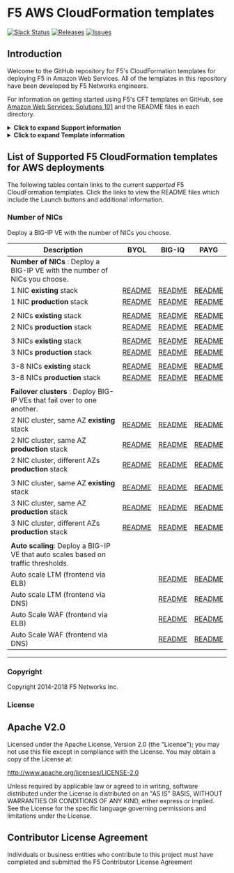 # F5 AWS CloudFormation templates
[![Slack Status](https://f5cloudsolutions.herokuapp.com/badge.svg)](https://f5cloudsolutions.herokuapp.com)
[![Releases](https://img.shields.io/github/release/f5networks/f5-aws-cloudformation.svg)](https://github.com/f5networks/f5-aws-cloudformation/releases)
[![Issues](https://img.shields.io/github/issues/f5networks/f5-aws-cloudformation.svg)](https://github.com/f5networks/f5-aws-cloudformation/issues)

## Introduction

Welcome to the GitHub repository for F5's CloudFormation templates for deploying F5 in Amazon Web Services.  All of the templates in this repository have been developed by F5 Networks engineers.

For information on getting started using F5's CFT templates on GitHub, see [Amazon Web Services: Solutions 101](http://clouddocs.f5.com/cloud/public/v1/aws/AWS_solutions101.html) and the README files in each directory.  


<details><summary><strong>Click to expand Support information</strong></summary>
<p>
Across all branches in this repository, there are two directories: *supported* and *experimental*.

  - **supported**<br>
  The *supported* directory contains CloudFormation templates that have been created and fully tested by F5 Networks. These templates are fully supported by F5, meaning you can get assistance if necessary from F5 Technical Support via your typical methods.

  - **experimental**<br>
  The *experimental* directory also contains CloudFormation templates that have been created by F5 Networks. However, these templates have not completed full testing and are subject to change. F5 Networks does not offer technical support for templates in the experimental directory, so use these templates with caution.

  </p></details>

<details><summary><strong>Click to expand Template information</strong></summary>
<p>
  
## Template information
Descriptions for each template are contained at the top of each template in the *Description* key.
For additional information, including how the templates are generated, and assistance in deploying a template, see the README file on the individual template pages.

### Matrix for tagged releases
F5 has created a matrix that contains all of the tagged releases of the F5 Cloud Formation Templates (CFTs) for Amazon AWS, and the corresponding BIG-IP versions, license types, and throughput levels available for a specific tagged release. See https://github.com/F5Networks/f5-aws-cloudformation/blob/master/aws-bigip-version-matrix.md.
</p></details>



## List of Supported F5 CloudFormation templates for AWS deployments
The following tables contain links to the current *supported* F5 CloudFormation templates. Click the links to view the README files which include the Launch buttons and additional information. 


### Number of NICs

Deploy a BIG-IP VE with the number of NICs you choose.

| **Description**                                    | **BYOL**                    | **BIG-IQ**               | **PAYG**                |
|----------------------------------------------------|-----------------------------|--------------------------|-------------------------|                                                             
| **Number of NICs** : Deploy a BIG-IP VE with the number of NICs you choose.                                                      |
| 1 NIC    **existing** stack                        | [README][1nicbyolrm]        | [README][1nicbigiqrm]    | [README][1nicpaygrm]    |
| 1 NIC    **production** stack                      | [README][1nicbyolrmpub]     | [README][1nicbigiqrmpub] | [README][1nicpaygrmpub] |
|                                                    |                             |                          |                         |
| 2 NICs   **existing** stack                        | [README][2nicbyolrm]        | [README][2nicbigiqrm]    | [README][2nicpaygrm]    |
| 2 NICs   **production** stack                      | [README][2nicbyolrmpub]     | [README][2nicbigiqrmpub] | [README][2nicpaygrmpub] |
|                                                    |                             |                          |                         |
| 3 NICs   **existing** stack                        | [README][3nicbyolrm]        | [README][3nicbigiqrm]    | [README][3nicpaygrm]    |
| 3 NICs   **production** stack                      | [README][3nicbyolrmpub]     | [README][3nicbigiqrmpub] | [README][3nicpaygrmpub] |
|                                                    |                             |                          |                         | 
| 3-8 NICs **existing** stack                        | [README][nnicbyolrm]        | [README][nnicbigiqrm]    | [README][nnicpaygrm]    |
| 3-8 NICs **production** stack                      | [README][nnicbyolrmpub]     | [README][nnicbigiqrmpub] | [README][nnicpaygrmpub] |
| | |
| **Failover clusters** : Deploy BIG-IP VEs that fail over to one another.|
| 2 NIC cluster, same AZ **existing** stack          | [README][2clbyolrm]       | [README][2clbigiqrm]      | [README][2clpaygrm]      | 
| 2 NIC cluster, same AZ **production** stack        | [README][2clbyolrmpub]    | [README][2clbigiqrmpub]   | [README][2clpaygrmpub]   | 
| 2 NIC cluster, different AZs **production** stack  | [README][2clbyolrmpubAZ]  | [README][2clbigiqrmpubAZ] | [README][2clpaygrmpubAZ] | 
|                                                    |                           |                           |                          |
| 3 NIC cluster, same AZ **existing** stack          | [README][3clbyolrm]       | [README][3clbigiqrm]      | [README][3clpaygrm]      | 
| 3 NIC cluster, same AZ **production** stack        | [README][3clbyolrmpub]    | [README][3clbigiqrmpub]   | [README][3clpaygrmpub]   | 
| 3 NIC cluster, different AZs **production** stack  | [README][3clbyolrmpubAZ]  | [README][3clbigiqrmpubAZ] | [README][3clpaygrmpubAZ] |
| | |
| **Auto scaling**: Deploy a BIG-IP VE that auto scales based on traffic thresholds.
| Auto scale LTM (frontend via ELB)                  | | [README][ltmasbigiqrm]      | [README][ltmaspaygrm]  |
| Auto scale LTM (frontend via DNS)                  | | [README][ltmasbigiqdns]     | [README][ltmaspaygrm]  |
| Auto Scale WAF (frontend via ELB)                  | | [README][wafasbigiqrm]      | [README][wafaspaygrm]  |
| Auto Scale WAF (frontend via DNS)                  | | [README][wafasbigiqdns]     | [README][wafaspaygrm]  |






<!--- 1 nic NO public IP - aka PRODUCTION -->

[1nicbyolrm]: https://github.com/F5Networks/f5-aws-cloudformation/tree/master/supported/standalone/1nic/production-stack/byol
    
[1nicbigiqrm]: https://github.com/F5Networks/f5-aws-cloudformation/tree/master/supported/standalone/1nic/production-stack/bigiq

[1nicpaygrm]: https://github.com/F5Networks/f5-aws-cloudformation/tree/master/supported/standalone/1nic/production-stack/payg


<!--- 1 nic WITH public IP - aka EXISTING -->

[1nicbyolrmpub]: https://github.com/F5Networks/f5-aws-cloudformation/tree/master/supported/standalone/1nic/existing-stack/byol
    
[1nicbigiqrmpub]: https://github.com/F5Networks/f5-aws-cloudformation/tree/master/supported/standalone/1nic/existing-stack/bigiq

[1nicpaygrmpub]: https://github.com/F5Networks/f5-aws-cloudformation/tree/master/supported/standalone/1nic/existing-stack/payg



<!--- 2 nics NO public IP - aka PRODUCTION -->

[2nicbyolrm]: https://github.com/F5Networks/f5-aws-cloudformation/tree/master/supported/standalone/2nic/production-stack/byol
    
[2nicbigiqrm]: https://github.com/F5Networks/f5-aws-cloudformation/tree/master/supported/standalone/2nic/production-stack/bigiq

[2nicpaygrm]: https://github.com/F5Networks/f5-aws-cloudformation/tree/master/supported/standalone/2nic/production-stack/payg


<!--- 2 nics WITH public IP - aka EXISTING  -->


[2nicbyolrmpub]: https://github.com/F5Networks/f5-aws-cloudformation/tree/master/supported/standalone/2nic/existing-stack/byol
    
[2nicbigiqrmpub]: https://github.com/F5Networks/f5-aws-cloudformation/tree/master/supported/standalone/2nic/existing-stack/bigiq

[2nicpaygrmpub]: https://github.com/F5Networks/f5-aws-cloudformation/tree/master/supported/standalone/2nic/existing-stack/payg



<!--- 3 nics NO public IP - aka PRODUCTION -->

[3nicbyolrm]: https://github.com/F5Networks/f5-aws-cloudformation/tree/master/supported/standalone/3nic/production-stack/byol
    
[3nicbigiqrm]: https://github.com/F5Networks/f5-aws-cloudformation/tree/master/supported/standalone/3nic/production-stack/bigiq

[3nicpaygrm]: https://github.com/F5Networks/f5-aws-cloudformation/tree/master/supported/standalone/3nic/production-stack/payg


<!--- 3 nics WITH public IP - aka EXISTING -->


[3nicbyolrmpub]: https://github.com/F5Networks/f5-aws-cloudformation/tree/master/supported/standalone/3nic/existing-stack/byol
    
[3nicbigiqrmpub]: https://github.com/F5Networks/f5-aws-cloudformation/tree/master/supported/standalone/3nic/existing-stack/bigiq

[3nicpaygrmpub]: https://github.com/F5Networks/f5-aws-cloudformation/tree/master/supported/standalone/3nic/existing-stack/payg

<!--- N-nics NO public IP - aka PRODUCTION -->

[nnicbyolrm]: https://github.com/F5Networks/f5-aws-cloudformation/tree/master/supported/standalone/n-nic/production-stack/byol

    
[nnicbigiqrm]: https://github.com/F5Networks/f5-aws-cloudformation/tree/master/supported/standalone/n-nic/production-stack/bigiq


[nnicpaygrm]: https://github.com/F5Networks/f5-aws-cloudformation/tree/master/supported/standalone/n-nic/production-stack/payg


<!--- N-nics WITH public IP - aka EXISTING  -->

[nnicbyolrmpub]: https://github.com/F5Networks/f5-aws-cloudformation/tree/master/supported/standalone/n-nic/existing-stack/byol

    
[nnicbigiqrmpub]: https://github.com/F5Networks/f5-aws-cloudformation/tree/master/supported/standalone/n-nic/existing-stack/bigiq


[nnicpaygrmpub]: https://github.com/F5Networks/f5-aws-cloudformation/tree/master/supported/standalone/n-nic/existing-stack/payg

<!--- clustered 2 nic same AZ NO public IP - aka PRODUCTION -->

[2clbyolrm]: https://github.com/F5Networks/f5-aws-cloudformation/tree/master/supported/failover/same-net/via-api/2nic/production-stack/byol
    
[2clbigiqrm]: https://github.com/F5Networks/f5-aws-cloudformation/tree/master/supported/failover/same-net/via-api/2nic/production-stack/bigiq

[2clpaygrm]: https://github.com/F5Networks/f5-aws-cloudformation/tree/master/supported/failover/same-net/via-api/2nic/production-stack/payg


<!--- clustered 2 nic same AZ WITH public IP - aka EXISTING -->


[2clbyolrmpub]: https://github.com/F5Networks/f5-aws-cloudformation/tree/master/supported/failover/same-net/via-api/2nic/existing-stack/byol
    
[2clbigiqrmpub]: https://github.com/F5Networks/f5-aws-cloudformation/tree/master/supported/failover/same-net/via-api/2nic/existing-stack/bigiq

[2clpaygrmpub]: https://github.com/F5Networks/f5-aws-cloudformation/tree/master/supported/failover/same-net/via-api/2nic/existing-stack/payg


<!--- clustered 2 nic DIFT AZ WITH public IP - aka EXISTING -->

<!--- JOE  there is something wrong with the links in this section. can you check it out?  mostly i think it's the name of the big-iq template  --->

[2clbyolrmpubAZ]: https://github.com/F5Networks/f5-aws-cloudformation/tree/master/supported/failover/across-net/via-api/2nic/existing-stack/byol
    
[2clbigiqrmpubAZ]: https://github.com/F5Networks/f5-aws-cloudformation/tree/master/supported/failover/across-net/via-api/2nic/existing-stack/bigiq

[2clpaygrmpubAZ]: https://github.com/F5Networks/f5-aws-cloudformation/tree/master/supported/failover/across-net/via-api/2nic/existing-stack/payg




<!--- clustered 3 nic same AZ NO public IP - aka PRODUCTION -->

[3clbyolrm]: https://github.com/F5Networks/f5-aws-cloudformation/tree/master/supported/failover/same-net/via-api/3nic/production-stack/byol
    
[3clbigiqrm]: https://github.com/F5Networks/f5-aws-cloudformation/tree/master/supported/failover/same-net/via-api/3nic/production-stack/bigiq

[3clpaygrm]: https://github.com/F5Networks/f5-aws-cloudformation/tree/master/supported/failover/same-net/via-api/3nic/production-stack/payg



<!--- clustered 3 nic same AZ WITH public IP - aka EXISTING -->


[3clbyolrmpub]: https://github.com/F5Networks/f5-aws-cloudformation/tree/master/supported/failover/same-net/via-api/3nic/existing-stack/byol
    
[3clbigiqrmpub]: https://github.com/F5Networks/f5-aws-cloudformation/tree/master/supported/failover/same-net/via-api/3nic/existing-stack/bigiq

[3clpaygrmpub]: https://github.com/F5Networks/f5-aws-cloudformation/tree/master/supported/failover/same-net/via-api/3nic/existing-stack/payg



<!--- clustered 2 nic DIFT AZ WITH public IP - aka EXISTING -->


[3clbyolrmpubAZ]: https://github.com/F5Networks/f5-aws-cloudformation/tree/master/supported/failover/across-net/via-api/3nic/existing-stack/byol
    
[3clbigiqrmpubAZ]: https://github.com/F5Networks/f5-aws-cloudformation/tree/master/supported/failover/across-net/via-api/3nic/existing-stack/bigiq

[3clpaygrmpubAZ]: https://github.com/F5Networks/f5-aws-cloudformation/tree/master/supported/failover/across-net/via-api/3nic/existing-stack/payg





<!--- Auto scaling LTM - via LB-->


[ltmaspaygrm]: https://github.com/F5Networks/f5-aws-cloudformation/tree/master/supported/autoscale/ltm/via-lb/1nic/existing-stack/payg

[ltmasbigiqrm]: https://github.com/F5Networks/f5-aws-cloudformation/tree/master/supported/autoscale/ltm/via-lb/1nic/existing-stack/bigiq

<!--- Auto scaling LTM - via DNS-->


[ltmaspaygdns]: https://github.com/F5Networks/f5-aws-cloudformation/tree/master/supported/autoscale/ltm/via-dns/1nic/existing-stack/payg

[ltmasbigiqdns]: https://github.com/F5Networks/f5-aws-cloudformation/tree/master/supported/autoscale/ltm/via-dns/1nic/existing-stack/bigiq


<!--- Auto scaling WAF -->

[wafaspaygrm]: https://github.com/F5Networks/f5-aws-cloudformation/tree/master/supported/autoscale/waf/via-lb/1nic/existing-stack/payg

[wafasbigiqrm]: https://github.com/F5Networks/f5-aws-cloudformation/tree/master/supported/autoscale/ltm/via-lb/1nic/existing-stack/bigiq

<!--- Auto scaling WAF -->

[wafaspaygdns]: https://github.com/F5Networks/f5-aws-cloudformation/tree/master/supported/autoscale/waf/via-dns/1nic/existing-stack/payg

[wafasbigiqdns]: https://github.com/F5Networks/f5-aws-cloudformation/tree/master/supported/autoscale/ltm/via-dns/1nic/existing-stack/bigiq


---


### Copyright

Copyright 2014-2018 F5 Networks Inc.


### License


## Apache V2.0

Licensed under the Apache License, Version 2.0 (the "License"); you may not use
this file except in compliance with the License. You may obtain a copy of the
License at:

http://www.apache.org/licenses/LICENSE-2.0

Unless required by applicable law or agreed to in writing, software
distributed under the License is distributed on an "AS IS" BASIS,
WITHOUT WARRANTIES OR CONDITIONS OF ANY KIND, either express or implied.
See the License for the specific language governing permissions and limitations
under the License.


## Contributor License Agreement

Individuals or business entities who contribute to this project must have
completed and submitted the F5 Contributor License Agreement
